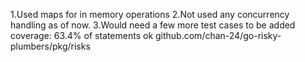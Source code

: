 1.Used maps for in memory operations
2.Not used any concurrency handling as of now.
3.Would need a few more test cases to be added
    coverage: 63.4% of statements
    ok      github.com/chan-24/go-risky-plumbers/pkg/risks 
